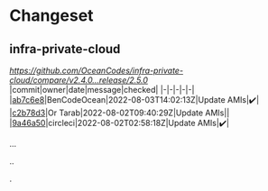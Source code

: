# Changeset

## infra-private-cloud
*https://github.com/OceanCodes/infra-private-cloud/compare/v2.4.0...release/2.5.0*
|commit|owner|date|message|checked|
|-|-|-|-|-|
|[ab7c6e8](https://github.com/OceanCodes/infra-private-cloud/commit/ab7c6e8)|BenCodeOcean|2022-08-03T14:02:13Z|Update AMIs|:heavy_check_mark:|
|[c2b78d3](https://github.com/OceanCodes/infra-private-cloud/commit/c2b78d3)|Or Tarab|2022-08-02T09:40:29Z|Update AMIs||
|[9a46a50](https://github.com/OceanCodes/infra-private-cloud/commit/9a46a50)|circleci|2022-08-02T02:58:18Z|Update AMIs|:heavy_check_mark:|

...

..

.
